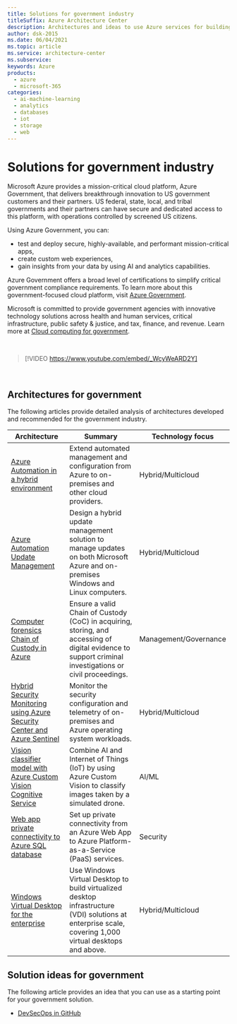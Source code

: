 ```yaml
---
title: Solutions for government industry
titleSuffix: Azure Architecture Center
description: Architectures and ideas to use Azure services for building efficient, scalable, and reliable government solutions.
author: dsk-2015
ms.date: 06/04/2021
ms.topic: article
ms.service: architecture-center
ms.subservice: 
keywords: Azure
products:
  - azure
  - microsoft-365
categories:
  - ai-machine-learning
  - analytics
  - databases
  - iot
  - storage
  - web
---
```


# Solutions for government industry

Microsoft Azure provides a mission-critical cloud platform, Azure Government, that delivers breakthrough innovation to US government customers and their partners. US federal, state, local, and tribal governments and their partners can have secure and dedicated access to this platform, with operations controlled by screened US citizens.

Using Azure Government, you can:

- test and deploy secure, highly-available, and performant mission-critical apps,
- create custom web experiences,
- gain insights from your data by using AI and analytics capabilities.

Azure Government offers a broad level of certifications to simplify critical government compliance requirements. To learn more about this government-focused cloud platform, visit [Azure Government](https://azure.microsoft.com/global-infrastructure/government/get-started/).

Microsoft is committed to provide government agencies with innovative technology solutions across health and human services, critical infrastructure, public safety & justice, and tax, finance, and revenue. Learn more at [Cloud computing for government](https://www.microsoft.com/en-us/industry/government).

<br>

> [!VIDEO https://www.youtube.com/embed/_WcyWeARD2Y]

<br>

## Architectures for government

The following articles provide detailed analysis of architectures developed and recommended for the government industry.

| Architecture | Summary | Technology focus |
| ------- | ------- | ------- |
| [Azure Automation in a hybrid environment](../hybrid/azure-automation-hybrid.yml) | Extend automated management and configuration from Azure to on-premises and other cloud providers. | Hybrid/Multicloud |
| [Azure Automation Update Management](../hybrid/azure-update-mgmt.yml) | Design a hybrid update management solution to manage updates on both Microsoft Azure and on-premises Windows and Linux computers. | Hybrid/Multicloud |
| [Computer forensics Chain of Custody in Azure](../example-scenario/forensics/index.yml) | Ensure a valid Chain of Custody (CoC) in acquiring, storing, and accessing of digital evidence to support criminal investigations or civil proceedings. | Management/Governance |
| [Hybrid Security Monitoring using Azure Security Center and Azure Sentinel](../hybrid/hybrid-security-monitoring.yml) | Monitor the security configuration and telemetry of on-premises and Azure operating system workloads. | Hybrid/Multicloud |
| [Vision classifier model with Azure Custom Vision Cognitive Service](../example-scenario/dronerescue/vision-classifier-model-with-custom-vision.yml) | Combine AI and Internet of Things (IoT) by using Azure Custom Vision to classify images taken by a simulated drone. | AI/ML |
| [Web app private connectivity to Azure SQL database](../example-scenario/private-web-app/private-web-app.yml) | Set up private connectivity from an Azure Web App to Azure Platform-as-a-Service (PaaS) services. | Security |
| [Windows Virtual Desktop for the enterprise](../example-scenario/wvd/windows-virtual-desktop.yml) | Use Windows Virtual Desktop to build virtualized desktop infrastructure (VDI) solutions at enterprise scale, covering 1,000 virtual desktops and above. | Hybrid/Multicloud |

## Solution ideas for government

The following article provides an idea that you can use as a starting point for your government solution.

- [DevSecOps in GitHub](../solution-ideas/articles/devsecops-in-github.yml)
